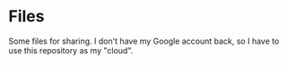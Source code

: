 # Files
Some files for sharing. I don't have my Google account back, so I have to use this repository as my "cloud".
